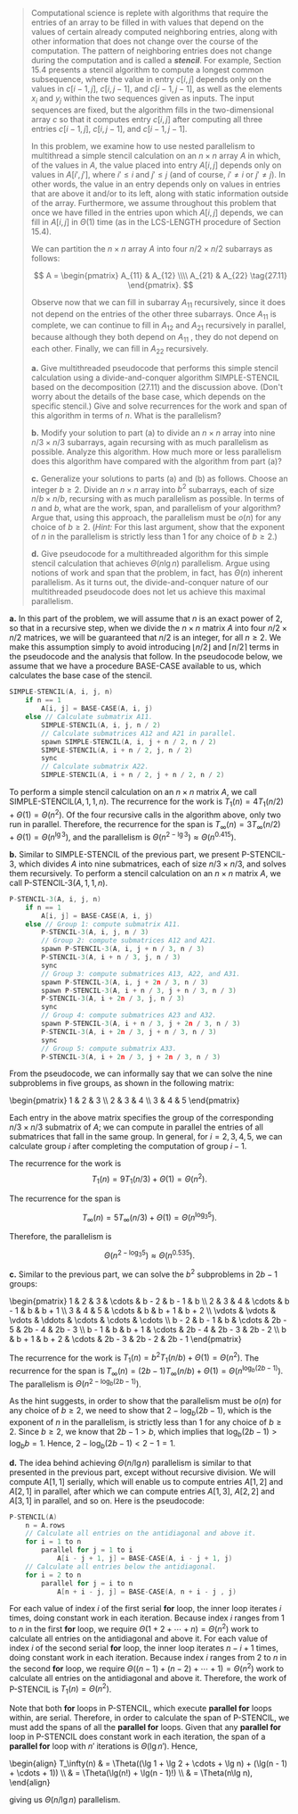 > Computational science is replete with algorithms that require the entries of an array to be filled in with values that depend on the values of certain already computed neighboring entries, along with other information that does not change over the course of the computation. The pattern of neighboring entries does not change during the computation and is called a __*stencil*__. For example, Section 15.4 presents a stencil algorithm to compute a longest common subsequence, where the value in entry $c[i, j]$ depends only on the values in $c[i - 1, j]$, $c[i, j - 1]$, and $c[i - 1, j - 1]$, as well as the elements $x_i$ and $y_j$ within the two sequences given as inputs. The input sequences are fixed, but the algorithm fills in the two-dimensional array $c$ so that it computes entry $c[i, j]$ after computing all three entries $c[i - 1, j]$, $c[i, j - 1]$, and $c[i - 1, j - 1]$.
>
> In this problem, we examine how to use nested parallelism to multithread a simple stencil calculation on an $n \times n$ array $A$ in which, of the values in $A$, the value placed into entry $A[i, j]$ depends only on values in $A[i' , j']$, where $i' \le i$ and $j' \le j$ (and of course, $i' \ne i$ or $j' \ne j$). In other words, the value in an entry depends only on values in entries that are above it and/or to its left, along with static information outside of the array. Furthermore, we assume throughout this problem that once we have filled in the entries upon which $A[i, j]$ depends, we can fill in $A[i, j]$ in $\Theta(1)$ time (as in the $\text{LCS-LENGTH}$ procedure of Section 15.4).
>
> We can partition the $n \times n$ array $A$ into four $n / 2 \times n / 2$ subarrays as follows:
>
> $$
> A =
> \begin{pmatrix}
> A_{11} & A_{12} \\\\
> A_{21} & A_{22} \tag{27.11}
> \end{pmatrix}.
> $$
>
> Observe now that we can fill in subarray $A_{11}$ recursively, since it does not depend on the entries of the other three subarrays. Once $A_{11}$ is complete, we can continue to fill in $A_{12}$ and $A_{21}$ recursively in parallel, because although they both depend on $A_{11}$ , they do not depend on each other. Finally, we can fill in $A_{22}$ recursively.
>
> **a.** Give multithreaded pseudocode that performs this simple stencil calculation using a divide-and-conquer algorithm $\text{SIMPLE-STENCIL}$ based on the decomposition $\text{(27.11)}$ and the discussion above. (Don't worry about the details of the base case, which depends on the specific stencil.) Give and solve recurrences for the work and span of this algorithm in terms of $n$. What is the parallelism?
>
> **b.** Modify your solution to part (a) to divide an $n \times n$ array into nine $n / 3 \times n / 3$ subarrays, again recursing with as much parallelism as possible. Analyze this algorithm. How much more or less parallelism does this algorithm have compared with the algorithm from part (a)?
>
> **c.** Generalize your solutions to parts (a) and (b) as follows. Choose an integer $b \ge 2$. Divide an $n \times n$ array into $b^2$ subarrays, each of size $n / b \times n / b$, recursing with as much parallelism as possible. In terms of $n$ and $b$, what are the work, span, and parallelism of your algorithm? Argue that, using this approach, the parallelism must be $o(n)$ for any choice of $b \ge 2$. ($\textit{Hint:}$ For this last argument, show that the exponent of $n$ in the parallelism is strictly less than $1$ for any choice of $b \ge 2$.)
>
> **d.** Give pseudocode for a multithreaded algorithm for this simple stencil calculation that achieves $\Theta(n\lg n)$ parallelism. Argue using notions of work and span that the problem, in fact, has $\Theta(n)$ inherent parallelism. As it turns out, the divide-and-conquer nature of our multithreaded pseudocode does not let us achieve this maximal parallelism.

**a.** In this part of the problem, we will assume that $n$ is an exact power of $2$, so that in a recursive step, when we divide the $n \times n$ matrix $A$ into four $n / 2 \times n / 2$ matrices, we will be guaranteed that $n / 2$ is an integer, for all $n \ge 2$. We make this assumption simply to avoid introducing $\lfloor n / 2 \rfloor$ and $\lceil n / 2 \rceil$ terms in the pseudocode and the analysis that follow. In the pseudocode below, we assume that we have a procedure $\text{BASE-CASE}$ available to us, which calculates the base case of the stencil.

```cpp
SIMPLE-STENCIL(A, i, j, n)
    if n == 1
        A[i, j] = BASE-CASE(A, i, j)
    else // Calculate submatrix A11.
        SIMPLE-STENCIL(A, i, j, n / 2)
        // Calculate submatrices A12 and A21 in parallel.
        spawn SIMPLE-STENCIL(A, i, j + n / 2, n / 2)
        SIMPLE-STENCIL(A, i + n / 2, j, n / 2)
        sync
        // Calculate submatrix A22.
        SIMPLE-STENCIL(A, i + n / 2, j + n / 2, n / 2)
```

To perform a simple stencil calculation on an $n \times n$ matrix $A$, we call $\text{SIMPLE-STENCIL}(A, 1, 1, n)$. The recurrence for the work is $T_1(n) = 4T_1(n / 2) + \Theta(1) = \Theta(n^2)$. Of the four recursive calls in the algorithm above, only two run in parallel. Therefore, the recurrence for the span is $T_\infty(n) = 3T_\infty(n / 2) + \Theta(1) = \Theta(n^{\lg 3})$, and the parallelism is $\Theta(n^{2 - \lg 3}) \approx \Theta(n^{0.415})$.

**b.** Similar to $\text{SIMPLE-STENCIL}$ of the previous part, we present $\text{P-STENCIL-3}$, which divides $A$ into nine submatrices, each of size $n / 3 \times n / 3$, and solves them recursively. To perform a stencil calculation on an $n \times n$ matrix $A$, we call $\text{P-STENCIL-3}(A, 1, 1, n)$.

```cpp
P-STENCIL-3(A, i, j, n)
    if n == 1
        A[i, j] = BASE-CASE(A, i, j)
    else // Group 1: compute submatrix A11.
        P-STENCIL-3(A, i, j, n / 3)
        // Group 2: compute submatrices A12 and A21.
        spawn P-STENCIL-3(A, i, j + n / 3, n / 3)
        P-STENCIL-3(A, i + n / 3, j, n / 3)
        sync
        // Group 3: compute submatrices A13, A22, and A31.
        spawn P-STENCIL-3(A, i, j + 2n / 3, n / 3)
        spawn P-STENCIL-3(A, i + n / 3, j + n / 3, n / 3)
        P-STENCIL-3(A, i + 2n / 3, j, n / 3)
        sync
        // Group 4: compute submatrices A23 and A32.
        spawn P-STENCIL-3(A, i + n / 3, j + 2n / 3, n / 3)
        P-STENCIL-3(A, i + 2n / 3, j + n / 3, n / 3)
        sync
        // Group 5: compute submatrix A33.
        P-STENCIL-3(A, i + 2n / 3, j + 2n / 3, n / 3)
```

From the pseudocode, we can informally say that we can solve the nine subproblems in five groups, as shown in the following matrix:

\begin{pmatrix}
1 & 2 & 3 \\\\
2 & 3 & 4 \\\\
3 & 4 & 5
\end{pmatrix}

Each entry in the above matrix specifies the group of the corresponding $n / 3 \times n / 3$ submatrix of $A$; we can compute in parallel the entries of all submatrices that fall in the same group. In general, for $i = 2, 3, 4, 5$, we can calculate group $i$ after completing the computation of group $i - 1$.

The recurrence for the work is
$$T_1(n) = 9T_1(n / 3) + \Theta(1) = \Theta(n^2).$$

The recurrence for the span is 

$$T_\infty(n) = 5T_\infty(n / 3) + \Theta(1) = \Theta(n^{\log_3 5}).$$ 

Therefore, the parallelism is 

$$\Theta(n^{2 - \log_3 5}) \approx \Theta(n^{0.535}).$$

**c.** Similar to the previous part, we can solve the $b^2$ subproblems in $2b - 1$ groups:

\begin{pmatrix}
1 & 2 & 3 & \cdots & b - 2 & b - 1 & b \\\\
2 & 3 & 4 & \cdots & b - 1 & b     & b + 1 \\\\
3 & 4 & 5 & \cdots & b     & b + 1 & b + 2 \\\\
\vdots & \vdots & \vdots & \ddots & \cdots & \cdots & \cdots \\\\
b - 2 & b - 1 & b     & \cdots & 2b - 5 & 2b - 4 & 2b - 3 \\\\
b - 1 & b     & b + 1 & \cdots & 2b - 4 & 2b - 3 & 2b - 2 \\\\
b     & b + 1 & b + 2 & \cdots & 2b - 3 & 2b - 2 & 2b - 1
\end{pmatrix}

The recurrence for the work is $T_1(n) = b^2 T_1(n / b) + \Theta(1) = \Theta(n^2)$. The recurrence for the span is $T_\infty(n) = (2b - 1) T_\infty(n / b) + \Theta(1) = \Theta(n^{\log_b (2b - 1)})$. The parallelism is $\Theta(n^{2 - \log_b (2b - 1)})$.

As the hint suggests, in order to show that the parallelism must be $o(n)$ for any choice of $b \ge 2$, we need to show that $2 - \log_b (2b - 1)$, which is the exponent of $n$ in the parallelism, is strictly less than $1$ for any choice of $b \ge 2$. Since $b \ge 2$, we know that $2b - 1 > b$, which implies that $\log_b (2b - 1) > \log_b b = 1$. Hence, $2 - \log_b (2b - 1) < 2 - 1 = 1$.

**d.** The idea behind achieving $\Theta(n / \lg n)$ parallelism is similar to that presented in the previous part, except without recursive division. We will compute $A[1, 1]$ serially, which will enable us to compute entries $A[1, 2]$ and $A[2, 1]$ in parallel, after which we can compute entries $A[1, 3]$, $A[2, 2]$ and $A[3, 1]$ in parallel, and so on. Here is the pseudocode:

```cpp
P-STENCIL(A)
    n = A.rows
    // Calculate all entries on the antidiagonal and above it.
    for i = 1 to n
        parallel for j = 1 to i
            A[i - j + 1, j] = BASE-CASE(A, i - j + 1, j)
    // Calculate all entries below the antidiagonal.
    for i = 2 to n
        parallel for j = i to n
            A[n + i - j, j] = BASE-CASE(A, n + i - j , j)
```

For each value of index $i$ of the first serial **for** loop, the inner loop iterates $i$ times, doing constant work in each iteration. Because index $i$ ranges from $1$ to $n$ in the first **for** loop, we require $\Theta(1 + 2 + \cdots + n) = \Theta(n^2)$ work to calculate all entries on the antidiagonal and above it. For each value of index $i$ of the second serial **for** loop, the inner loop iterates $n - i + 1$ times, doing constant work in each iteration. Because index $i$ ranges from $2$ to $n$ in the second **for** loop, we require $\Theta((n - 1) + (n - 2) + \cdots + 1) = \Theta(n^2)$ work to calculate all entries on the antidiagonal and above it. Therefore, the work of $\text{P-STENCIL}$ is $T_1(n) = \Theta(n^2)$.

Note that both **for** loops in $\text{P-STENCIL}$, which execute **parallel for** loops within, are serial. Therefore, in order to calculate the span of $\text{P-STENCIL}$, we must add the spans of all the **parallel for** loops. Given that any **parallel for** loop in $\text{P-STENCIL}$ does constant work in each iteration, the span of a **parallel for** loop with $n'$ iterations is $\Theta(\lg n')$. Hence,

\begin{align}
T_\infty(n) & = \Theta((\lg 1 + \lg 2 + \cdots + \lg n) + (\lg(n - 1) + \cdots + 1)) \\\\
            & = \Theta(\lg(n!) + \lg(n - 1)!) \\\\
            & = \Theta(n\lg n),
\end{align}

giving us $\Theta(n / \lg n)$ parallelism.
